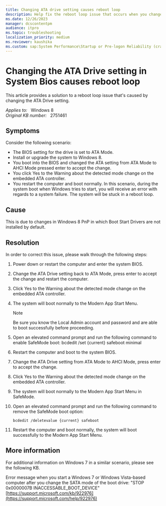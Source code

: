 ```yaml
---
title: Changing ATA drive setting causes reboot loop
description: Help fix the reboot loop issue that occurs when you change the ATA drive setting in System Bios.
ms.date: 12/26/2023
manager: dcscontentpm
audience: itpro
ms.topic: troubleshooting
localization_priority: medium
ms.reviewer: kaushika
ms.custom: sap:System Performance\Startup or Pre-logon Reliability (crash, errors, bug check or Blue Screen), csstroubleshoot
---
```

# Changing the ATA Drive setting in System Bios causes reboot loop

This article provides a solution to a reboot loop issue that's caused by changing the ATA Drive setting.

_Applies to:_ &nbsp; Windows 8  
_Original KB number:_ &nbsp; 2751461

## Symptoms

Consider the following scenario:  

- The BIOS setting for the drive is set to ATA Mode.  
- Install or upgrade the system to Windows 8.
- You boot into the BIOS and changed the ATA setting from ATA Mode to AHCI Mode pressed enter to accept the change.
- You click Yes to the Warning about the detected mode change on the embedded ATA controller.
- You restart the computer and boot normally.
In this scenario, during the system boot when Windows tries to start, you will receive an error with regards to a system failure. The system will be stuck in a reboot loop.

## Cause

This is due to changes in Windows 8 PnP in which Boot Start Drivers are not installed by default.

## Resolution

In order to correct this issue, please walk through the following steps:  

1. Power down or restart the computer and enter the system BIOS.
2. Change the ATA Drive setting back to ATA Mode, press enter to accept the change and restart the computer.
3. Click Yes to the Warning about the detected mode change on the embedded ATA controller.
4. The system will boot normally to the Modern App Start Menu.
    > [!NOTE]
    > Be sure you know the Local Admin account and password and are able to boot successfully before proceeding.
5. Open an elevated command prompt and run the following command to enable SafeMode boot:
bcdedit /set {current} safeboot minimal
6. Restart the computer and boot to the system BIOS.
7. Change the ATA Drive setting from ATA Mode to AHCI Mode, press enter to accept the change.
8. Click Yes to the Warning about the detected mode change on the embedded ATA controller.
9. The system will boot normally to the Modern App Start Menu in SafeMode.
10. Open an elevated command prompt and run the following command to remove the SafeMode boot option:

    ```console
    bcdedit /deletevalue {current} safeboot
    ```

11. Restart the computer and boot normally, the system will boot successfully to the Modern App Start Menu.

## More information

For additional information on Windows 7 in a similar scenario, please see the following KB.

Error message when you start a Windows 7 or Windows Vista-based computer after you change the SATA mode of the boot drive: "STOP 0x0000007B INACCESSABLE_BOOT_DEVICE"[https://support.microsoft.com/kb/922976](https://support.microsoft.com/help/922976)

